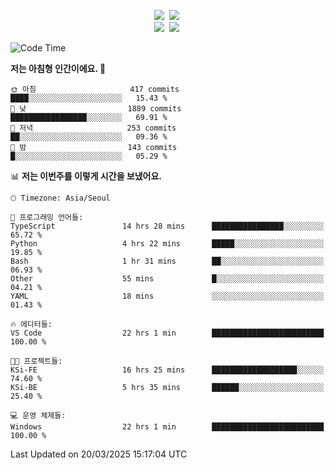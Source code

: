 
<p align="center">
<img src="https://img.shields.io/badge/java-007396?style=flat-square&logo=java&logoColor=white">&nbsp 
<img src="https://img.shields.io/badge/Python-3766AB?style=flat-square&logo=Python&logoColor=white"/></a>&nbsp<br>
<img src="https://img.shields.io/badge/Spring-F0F0F0?style=flat-square&logo=spring&logoColor='#6DB33F'">&nbsp 
<img src="https://img.shields.io/badge/Spring Security-F0F0F0?style=flat-square&logo=springsecurity&logoColor='#6DB33F'">&nbsp 

<!--START_SECTION:waka-->
![Code Time](http://img.shields.io/badge/Code%20Time-35%20hrs%2038%20mins-blue)

**저는 아침형 인간이에요. 🐤** 

```text
🌞 아침                     417 commits         ████░░░░░░░░░░░░░░░░░░░░░   15.43 % 
🌆 낮　                     1889 commits        █████████████████░░░░░░░░   69.91 % 
🌃 저녁                     253 commits         ██░░░░░░░░░░░░░░░░░░░░░░░   09.36 % 
🌙 밤　                     143 commits         █░░░░░░░░░░░░░░░░░░░░░░░░   05.29 % 
```


📊 **저는 이번주를 이렇게 시간을 보냈어요.** 

```text
🕑︎ Timezone: Asia/Seoul

💬 프로그래밍 언어들: 
TypeScript               14 hrs 28 mins      ████████████████░░░░░░░░░   65.72 % 
Python                   4 hrs 22 mins       █████░░░░░░░░░░░░░░░░░░░░   19.85 % 
Bash                     1 hr 31 mins        ██░░░░░░░░░░░░░░░░░░░░░░░   06.93 % 
Other                    55 mins             █░░░░░░░░░░░░░░░░░░░░░░░░   04.21 % 
YAML                     18 mins             ░░░░░░░░░░░░░░░░░░░░░░░░░   01.43 % 

🔥 에디터들: 
VS Code                  22 hrs 1 min        █████████████████████████   100.00 % 

🐱‍💻 프로젝트들: 
KSi-FE                   16 hrs 25 mins      ███████████████████░░░░░░   74.60 % 
KSi-BE                   5 hrs 35 mins       ██████░░░░░░░░░░░░░░░░░░░   25.40 % 

💻 운영 체제들: 
Windows                  22 hrs 1 min        █████████████████████████   100.00 % 
```


 Last Updated on 20/03/2025 15:17:04 UTC
<!--END_SECTION:waka-->

<!-- ![Anurag's GitHub stats](https://github-readme-stats.vercel.app/api?username=bodol4748&show_icons=true&theme=radical) -->
<!--
**bodol4748/bodol4748** is a ✨ _special_ ✨ repository because its `README.md` (this file) appears on your GitHub profile.

Here are some ideas to get you started:

- 🔭 I’m currently working on ...
- 🌱 I’m currently learning ...
- 👯 I’m looking to collaborate on ...
- 🤔 I’m looking for help with ...
- 💬 Ask me about ...
- 📫 How to reach me: ...
- 😄 Pronouns: ...
- ⚡ Fun fact: ...
-->
